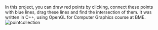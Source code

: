 In this project, you can draw red points by clicking, connect these points with blue lines, drag these lines and find the intersection of them. 
It was written in C++, using OpenGL for Computer Graphics course at BME.
![pointcollection](https://github.com/eszanna/Graphics-1st-homework/assets/131808772/62bd2824-deab-4580-a0d5-18847d0f3bf8)

